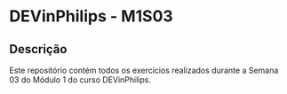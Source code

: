 # DEVinPhilips - M1S03

## Descrição

Este repositório contém todos os exercícios realizados durante a Semana 03 do Módulo 1 do curso DEVinPhilips.
